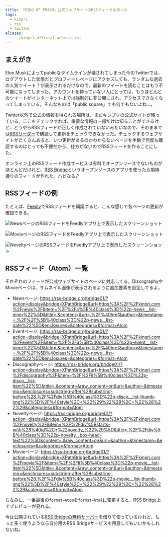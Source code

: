 ```yaml
---
title: 『KING OF PRISM』公式ウェブサイトのRSSフィードを作った
tags:
  - kinpri
  - rss
  - twitter
aliases:
  - ../kinpri-official-website-rss
---
```

 
## まえがき

Elon Muskによってpublicなタイムラインが壊されてしまった今のTwitterでは、ログアウトした状態だとプロフィールページにアクセスしても、ランダムな過去の人気ツイート？が表示されるだけなので、最新のツイートを読むことはもう不可能になってしまった。アカウントを持っていない人にとっては、もうほとんどのツイートがインターネット上では強制的に非公開にされ、アクセスできなくなってしまっている。そんなものは「public square」でも何でもないよね…。

Twitter以外で公式の情報を得られる場所は、まだキンプリの公式サイトが残っている。ここをチェックすれば、重要な情報の一部だけは知ることができるけど、どうやらRSSフィードが正しく作成されていないみたいなので、そのままでは[RSSリーダー](https://ja.wikipedia.org/wiki/RSS)で購読して更新をチェックできなかった。チェックするウェブサイトがたくさんあると、いつ更新があるのかわからないページを手動で何度も確認するのはとっても不便だから、仕方がないのでRSSフィードを作ることにした。

オンライン上のRSSフィード作成サービスは有料でオープンソースでないものがほとんどだけれど、[RSS Bridge](https://rss-bridge.org/)というオープンソースのアプリを使ったら期待通りのフィードが作れた。ハピなる♪

## RSSフィードの例

たとえば、[Feedly](https://feedly.com/)でRSSフィードを購読すると、こんな感じで各ページの更新が確認できる。

![NewsページのRSSフィードをFeedlyアプリ上で表示したスクリーンショット](feedly-news.png)

![MovieページのRSSフィードをFeedlyアプリ上で表示したスクリーンショット](feedly-movie.png)

![NoveltyページのRSSフィードをFeedlyアプリ上で表示したスクリーンショット](feedly-novelty.png)

## RSSフィード（Atom）一覧

それぞれのフィードが公式ウェブサイトのページに対応してる。DiscographyやMovieページは、サムネイル画像が表示されるように追加要素を設定してるよ。

- Newsページ: https://rss-bridge.org/bridge01/?action=display&bridge=XPathBridge&url=https%3A%2F%2Fkinpri.com%2Fnews%2F&item=%2F%2Fa%5B%40class%3D%22p-news__list-inner%22%5D&title=.&content=&uri=.%2F%40href&author=&timestamp=.%2F%2F%5B%40class%3D%22p-news__list-date%22%5D&enclosures=&categories=&format=Atom
- Eventページ: https://rss-bridge.org/bridge01/?action=display&bridge=XPathBridge&url=https%3A%2F%2Fkinpri.com%2Fevent%2F&item=%2F%2Fa%5B%40class%3D%22p-event__list-inner%22%5D&title=.&content=&uri=.%2F%40href&author=&timestamp=.%2F%2F%5B%40class%3D%22p-news__list-date%22%5D&enclosures=&categories=&format=Atom
- Discographyページ: https://rss-bridge.org/bridge01/?action=display&bridge=XPathBridge&url=https%3A%2F%2Fkinpri.com%2Fdiscography%2F&item=%2F%2Fli%5B%40class%3D%22p-disco__list-item%22%5D&title=.&content=&raw_content=on&uri=&author=&timestamp=&enclosures=substring-after%28substring-before%28.%2F%2Fdiv%5B%40class%3D%22p-disco__list-thumb-img%22%5D%2F%40style%2C+%22%29%22%29%2C+%22%28%22%29&categories=&format=Atom
- Noveltyページ: https://rss-bridge.org/bridge01/?action=display&bridge=XPathBridge&url=https%3A%2F%2Fkinpri.com%2Fnovelty%2F&item=%2F%2Fdiv%5Bstarts-with%28%40id%2C+%22novelty_%22%29%5D&title=.%2F%2Fdiv%5B%40class%3D%22p-novelty__box-head-text%22%5D&content=.&raw_content=on&uri=&author=&timestamp=&enclosures=&categories=&format=Atom
- Movieページ: https://rss-bridge.org/bridge01/?action=display&bridge=XPathBridge&url=https%3A%2F%2Fkinpri.com%2Fmovie%2F&item=%2F%2Fli%5B%40class%3D%22p-movie__list-item%22%5D&title=.&content=&raw_content=on&uri=&author=&timestamp=&enclosures=substring-after%28substring-before%28.%2F%2Fdiv%5B%40class%3D%22p-movie__list-thumb-img%22%5D%2F%40style%2C+%22%29%22%29%2C+%22%28%22%29&categories=&format=Atom

ちなみに、一番最後の`format=Atom`を`format=html`に変更すると、RSS Bridge上でプレビューが見れる。

今は公開されている[RSS Bridgeの無料サーバー](https://rss-bridge.org/bridge01/)を借りて使っているけれど、もっと多く使うようなら自分用のRSS Bridgeサービスを用意してもいいかもしれないね。
